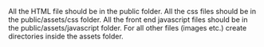 All the HTML file should be in the public folder.
All the css files should be in the public/assets/css folder.
All the front end javascript files should be in the public/assets/javascript folder.
For all other files (images etc.) create directories inside the assets folder.